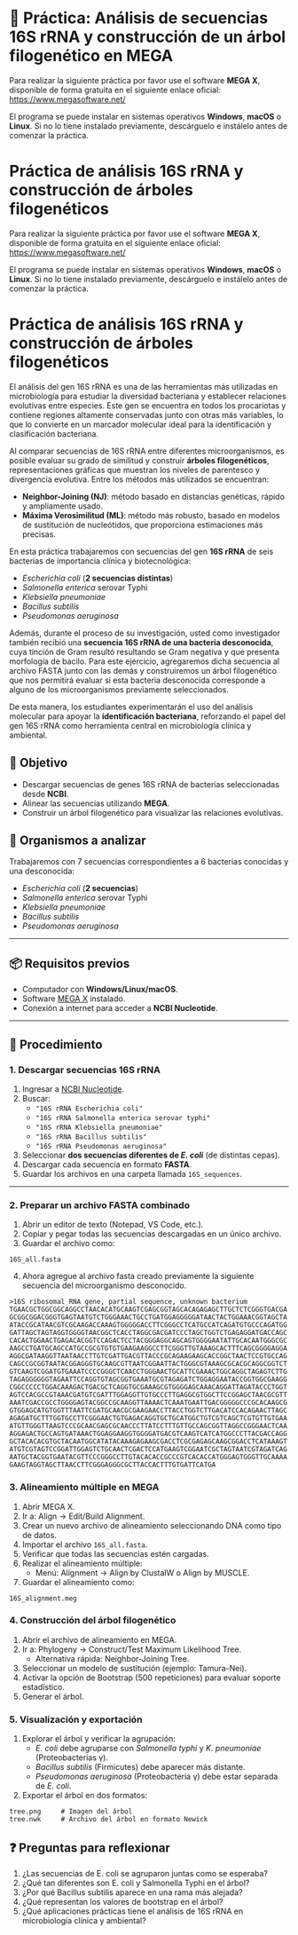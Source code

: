 # 🧬 Práctica: Análisis de secuencias 16S rRNA y construcción de un árbol filogenético en MEGA

Para realizar la siguiente práctica por favor use el software **MEGA X**, disponible de forma gratuita en el siguiente enlace oficial:  
<https://www.megasoftware.net/>  

El programa se puede instalar en sistemas operativos **Windows**, **macOS** o **Linux**. Si no lo tiene instalado previamente, descárguelo e instálelo antes de comenzar la práctica.  

# Práctica de análisis 16S rRNA y construcción de árboles filogenéticos

Para realizar la siguiente práctica por favor use el software **MEGA X**, disponible de forma gratuita en el siguiente enlace oficial:  
<https://www.megasoftware.net/>  

El programa se puede instalar en sistemas operativos **Windows**, **macOS** o **Linux**. Si no lo tiene instalado previamente, descárguelo e instálelo antes de comenzar la práctica.  

# Práctica de análisis 16S rRNA y construcción de árboles filogenéticos

El análisis del gen 16S rRNA es una de las herramientas más utilizadas en microbiología para estudiar la diversidad bacteriana y establecer relaciones evolutivas entre especies. Este gen se encuentra en todos los procariotas y contiene regiones altamente conservadas junto con otras más variables, lo que lo convierte en un marcador molecular ideal para la identificación y clasificación bacteriana.  

Al comparar secuencias de 16S rRNA entre diferentes microorganismos, es posible evaluar su grado de similitud y construir **árboles filogenéticos**, representaciones gráficas que muestran los niveles de parentesco y divergencia evolutiva. Entre los métodos más utilizados se encuentran:  

- **Neighbor-Joining (NJ)**: método basado en distancias genéticas, rápido y ampliamente usado.  
- **Máxima Verosimilitud (ML)**: método más robusto, basado en modelos de sustitución de nucleótidos, que proporciona estimaciones más precisas.  

En esta práctica trabajaremos con secuencias del gen **16S rRNA** de seis bacterias de importancia clínica y biotecnológica:  

- *Escherichia coli* (**2 secuencias distintas**)  
- *Salmonella enterica* serovar Typhi  
- *Klebsiella pneumoniae*  
- *Bacillus subtilis*  
- *Pseudomonas aeruginosa*  

Además, durante el proceso de su investigación, usted como investigador también recibió una **secuencia 16S rRNA de una bacteria desconocida**, cuya tinción de Gram resultó resultando se Gram negativa y que presenta morfología de bacilo. Para este ejercicio, agregaremos dicha secuencia al archivo FASTA junto con las demás y construiremos un árbol filogenético que nos permitirá evaluar si esta bacteria desconocida corresponde a alguno de los microorganismos previamente seleccionados.  

De esta manera, los estudiantes experimentarán el uso del análisis molecular para apoyar la **identificación bacteriana**, reforzando el papel del gen 16S rRNA como herramienta central en microbiología clínica y ambiental.  

## 🎯 Objetivo
- Descargar secuencias de genes 16S rRNA de bacterias seleccionadas desde **NCBI**.  
- Alinear las secuencias utilizando **MEGA**.  
- Construir un árbol filogenético para visualizar las relaciones evolutivas.  

## 🦠 Organismos a analizar
Trabajaremos con 7 secuencias correspondientes a 6 bacterias conocidas y una desconocida:  

- *Escherichia coli* (**2 secuencias**)  
- *Salmonella enterica* serovar Typhi  
- *Klebsiella pneumoniae*  
- *Bacillus subtilis*  
- *Pseudomonas aeruginosa*  

---

## 📦 Requisitos previos
- Computador con **Windows/Linux/macOS**.  
- Software [MEGA X](https://www.megasoftware.net/) instalado.  
- Conexión a internet para acceder a **NCBI Nucleotide**.  

---

## 🔬 Procedimiento

### 1. Descargar secuencias 16S rRNA
1. Ingresar a [NCBI Nucleotide](https://www.ncbi.nlm.nih.gov/nucleotide/).  
2. Buscar:  
   - `"16S rRNA Escherichia coli"`  
   - `"16S rRNA Salmonella enterica serovar typhi"`  
   - `"16S rRNA Klebsiella pneumoniae"`  
   - `"16S rRNA Bacillus subtilis"`  
   - `"16S rRNA Pseudomonas aeruginosa"`  
3. Seleccionar **dos secuencias diferentes de _E. coli_** (de distintas cepas).  
4. Descargar cada secuencia en formato **FASTA**.  
5. Guardar los archivos en una carpeta llamada `16S_sequences`.  

---

### 2. Preparar un archivo FASTA combinado
1. Abrir un editor de texto (Notepad, VS Code, etc.).  
2. Copiar y pegar todas las secuencias descargadas en un único archivo.  
3. Guardar el archivo como:  

```
16S_all.fasta
```
4. Ahora agregue al archivo fasta creado previamente la siguiente secuencia del microorganismo desconocido.

```
>16S ribosomal RNA gene, partial sequence, unknown bacterium
TGAACGCTGGCGGCAGGCCTAACACATGCAAGTCGAGCGGTAGCACAGAGAGCTTGCTCTCGGGTGACGA
GCGGCGGACGGGTGAGTAATGTCTGGGAAACTGCCTGATGGAGGGGGATAACTACTGGAAACGGTAGCTA
ATACCGCATAACGTCGCAAGACCAAAGTGGGGGACCTTCGGGCCTCATGCCATCAGATGTGCCCAGATGG
GATTAGCTAGTAGGTGGGGTAACGGCTCACCTAGGCGACGATCCCTAGCTGGTCTGAGAGGATGACCAGC
CACACTGGAACTGAGACACGGTCCAGACTCCTACGGGAGGCAGCAGTGGGGAATATTGCACAATGGGCGC
AAGCCTGATGCAGCCATGCCGCGTGTGTGAAGAAGGCCTTCGGGTTGTAAAGCACTTTCAGCGGGGAGGA
AGGCGATAAGGTTAATAACCTTGTCGATTGACGTTACCCGCAGAAGAAGCACCGGCTAACTCCGTGCCAG
CAGCCGCGGTAATACGGAGGGTGCAAGCGTTAATCGGAATTACTGGGCGTAAAGCGCACGCAGGCGGTCT
GTCAAGTCGGATGTGAAATCCCCGGGCTCAACCTGGGAACTGCATTCGAAACTGGCAGGCTAGAGTCTTG
TAGAGGGGGGTAGAATTCCAGGTGTAGCGGTGAAATGCGTAGAGATCTGGAGGAATACCGGTGGCGAAGG
CGGCCCCCTGGACAAAGACTGACGCTCAGGTGCGAAAGCGTGGGGAGCAAACAGGATTAGATACCCTGGT
AGTCCACGCCGTAAACGATGTCGATTTGGAGGTTGTGCCCTTGAGGCGTGGCTTCCGGAGCTAACGCGTT
AAATCGACCGCCTGGGGAGTACGGCCGCAAGGTTAAAACTCAAATGAATTGACGGGGGCCCGCACAAGCG
GTGGAGCATGTGGTTTAATTCGATGCAACGCGAAGAACCTTACCTGGTCTTGACATCCACAGAACTTAGC
AGAGATGCTTTGGTGCCTTCGGGAACTGTGAGACAGGTGCTGCATGGCTGTCGTCAGCTCGTGTTGTGAA
ATGTTGGGTTAAGTCCCGCAACGAGCGCAACCCTTATCCTTTGTTGCCAGCGGTTAGGCCGGGAACTCAA
AGGAGACTGCCAGTGATAAACTGGAGGAAGGTGGGGATGACGTCAAGTCATCATGGCCCTTACGACCAGG
GCTACACACGTGCTACAATGGCATATACAAAGAGAAGCGACCTCGCGAGAGCAAGCGGACCTCATAAAGT
ATGTCGTAGTCCGGATTGGAGTCTGCAACTCGACTCCATGAAGTCGGAATCGCTAGTAATCGTAGATCAG
AATGCTACGGTGAATACGTTCCCGGGCCTTGTACACACCGCCCGTCACACCATGGGAGTGGGTTGCAAAA
GAAGTAGGTAGCTTAACCTTCGGGAGGGCGCTTACCACTTTGTGATTCATGA
```

### 3. Alineamiento múltiple en MEGA
1. Abrir MEGA X.
2. Ir a: Align → Edit/Build Alignment.
3. Crear un nuevo archivo de alineamiento seleccionando DNA como tipo de datos.
4. Importar el archivo `16S_all.fasta`.
5. Verificar que todas las secuencias estén cargadas.
6. Realizar el alineamiento múltiple:
   - Menú: Alignment → Align by ClustalW o Align by MUSCLE.
8. Guardar el alineamiento como:

```
16S_alignment.meg
```

### 4. Construcción del árbol filogenético
1. Abrir el archivo de alineamiento en MEGA.
2. Ir a: Phylogeny → Construct/Test Maximum Likelihood Tree. 
   - Alternativa rápida: Neighbor-Joining Tree.
3. Seleccionar un modelo de sustitución (ejemplo: Tamura-Nei).
4. Activar la opción de Bootstrap (500 repeticiones) para evaluar soporte estadístico.
5. Generar el árbol.

### 5. Visualización y exportación
1. Explorar el árbol y verificar la agrupación:
	- _E. coli_ debe agruparse con _Salmonella typhi_ y _K. pneumoniae_ (Proteobacterias γ).
	- _Bacillus subtilis_ (Firmicutes) debe aparecer más distante.
	- _Pseudomonas aeruginosa_ (Proteobacteria γ) debe estar separada de _E. coli_.
2. Exportar el árbol en dos formatos:

```
tree.png     # Imagen del árbol
tree.nwk     # Archivo del árbol en formato Newick
```

## ❓ Preguntas para reflexionar
1. ¿Las secuencias de E. coli se agruparon juntas como se esperaba?
2. ¿Qué tan diferentes son E. coli y Salmonella Typhi en el árbol?
3. ¿Por qué Bacillus subtilis aparece en una rama más alejada?
4. ¿Qué representan los valores de bootstrap en el árbol?
5. ¿Qué aplicaciones prácticas tiene el análisis de 16S rRNA en microbiología clínica y ambiental?